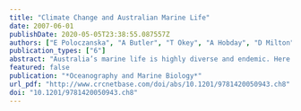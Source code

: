 ```yaml
---
title: "Climate Change and Australian Marine Life"
date: 2007-06-01
publishDate: 2020-05-05T23:38:55.087557Z
authors: ["E Poloczanska", "A Butler", "T Okey", "A Hobday", "D Milton", "O Hoegh-Guldberg", "R Matear", "T Kunz", "A Richardson", "R Babcock"]
publication_types: ["6"]
abstract: "Australia’s marine life is highly diverse and endemic. Here we describe projections of climate change in Australian waters and examine from the literature likely impacts of these changes on Australian marine biodiversity. For the Australian region, climate model simulations project oceanic warming, an increase in ocean stratiﬁcation and decrease in mixing depth, a strengthening of the East Australian Current, increased ocean acidiﬁcation, a rise in sea level, alterations in cloud cover and ozone levels altering the levels of solar radiation reaching the ocean surface, and altered storm and rainfall regimes. Evidence of climate change impacts on biological systems are generally scarce in Australia compared to the Northern Hemisphere. The poor observational records in Australia are attributed to a lack of studies of climate impacts on natural systems and species at regional or national scales. However, there are notable exceptions such as widespread bleaching of corals on the Great Barrier Reef and poleward shifts in temperate ﬁsh populations. Biological changes are likely to be considerable and to have economic and broad ecological consequences, especially in climate-change ‘hot spots’ such as the Tasman Sea and the Great Barrier Reef."
featured: false
publication: "*Oceanography and Marine Biology*"
url_pdf: "http://www.crcnetbase.com/doi/abs/10.1201/9781420050943.ch8"
doi: "10.1201/9781420050943.ch8"
---
```


